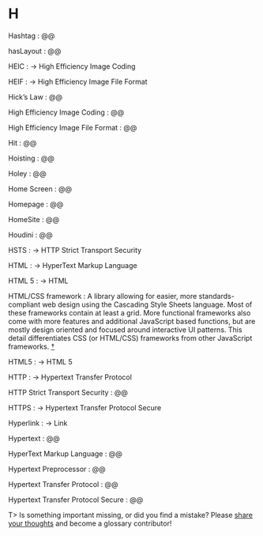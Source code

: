 # H

Hashtag
: @@

hasLayout
: @@

HEIC
: → High Efficiency Image Coding

HEIF
: → High Efficiency Image File Format

Hick’s Law
: @@

High Efficiency Image Coding
: @@

High Efficiency Image File Format
: @@

Hit
: @@

Hoisting
: @@

Holey
: @@

Home Screen
: @@

Homepage
: @@

HomeSite
: @@

Houdini
: @@

HSTS
: → HTTP Strict Transport Security

HTML
: → HyperText Markup Language

HTML 5
: → HTML

HTML/CSS framework
: A library allowing for easier, more standards-compliant web design using the Cascading Style Sheets language. Most of these frameworks contain at least a grid. More functional frameworks also come with more features and additional JavaScript based functions, but are mostly design oriented and focused around interactive UI patterns. This detail differentiates CSS (or HTML/CSS) frameworks from other JavaScript frameworks.&nbsp;[†](#w-css-framework)

HTML5
: → HTML 5

HTTP
: → Hypertext Transfer Protocol

HTTP Strict Transport Security
: @@

HTTPS
: → Hypertext Transfer Protocol Secure

Hyperlink
: → Link

Hypertext
: @@

HyperText Markup Language
: @@

Hypertext Preprocessor
: @@

Hypertext Transfer Protocol
: @@

Hypertext Transfer Protocol Secure
: @@

T> Is something important missing, or did you find a mistake? Please [share your thoughts](https://github.com/j9t/web-development-glossary/blob/master/manuscript/h.md) and become a glossary&nbsp;contributor!